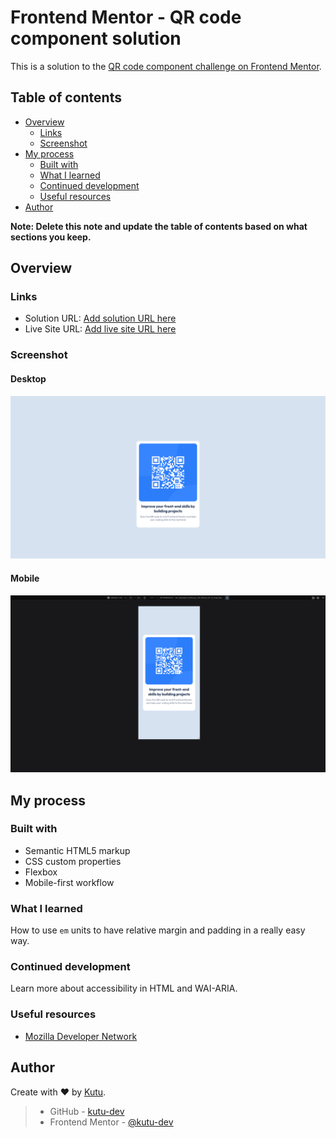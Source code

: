 # Frontend Mentor - QR code component solution

This is a solution to the [QR code component challenge on Frontend Mentor](https://www.frontendmentor.io/challenges/qr-code-component-iux_sIO_H).

## Table of contents

- [Overview](#overview)
  - [Links](#links)
  - [Screenshot](#screenshot)
- [My process](#my-process)
  - [Built with](#built-with)
  - [What I learned](#what-i-learned)
  - [Continued development](#continued-development)
  - [Useful resources](#useful-resources)
- [Author](#author)

**Note: Delete this note and update the table of contents based on what sections you keep.**

## Overview

### Links

- Solution URL: [Add solution URL here](https://github.com/kutu-dev/qr-code-component)
- Live Site URL: [Add live site URL here](https://kutu-dev.github.io/qr-code-component/)

### Screenshot

#### Desktop
![](./assets/screenshots/desktop.png)

#### Mobile
![](./assets/screenshots/mobile.png)

## My process

### Built with

- Semantic HTML5 markup
- CSS custom properties
- Flexbox
- Mobile-first workflow

### What I learned

How to use `em` units to have relative margin and padding in a really easy way.

### Continued development

Learn more about accessibility in HTML and WAI-ARIA.

### Useful resources

- [ Mozilla Developer Network ](https://developer.mozilla.org/es/)

## Author

Create with :heart: by [Kutu](https://github.com/kutu-dev).

> - GitHub - [kutu-dev](https://github.com/kutu-dev)
> - Frontend Mentor - [@kutu-dev](https://www.frontendmentor.io/profile/kutu-dev)
